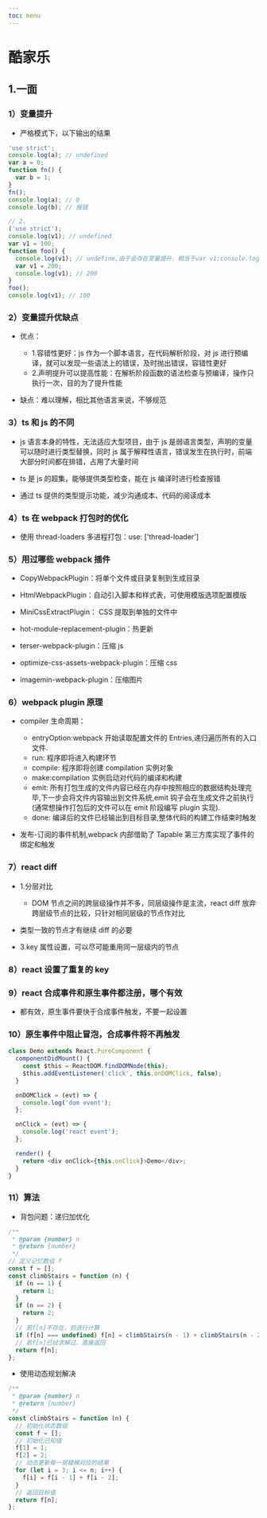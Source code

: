 ```yaml
---
toc: menu
---
```


# 酷家乐

## 1.一面

### 1）变量提升

- 严格模式下，以下输出的结果

```js
'use strict';
console.log(a); // undefined
var a = 0;
function fn() {
  var b = 1;
}
fn();
console.log(a); // 0
console.log(b); // 报错

// 2.
('use strict');
console.log(v1); // undefined
var v1 = 100;
function foo() {
  console.log(v1); // undefine,由于会存在变量提升，相当于var v1;console.log(v1);v1=200;
  var v1 = 200;
  console.log(v1); // 200
}
foo();
console.log(v1); // 100
```

### 2）变量提升优缺点

- 优点：

  - 1.容错性更好：js 作为一个脚本语言，在代码解析阶段，对 js 进行预编译，就可以发现一些语法上的错误，及时抛出错误，容错性更好
  - 2.声明提升可以提高性能：在解析阶段函数的语法检查与预编译，操作只执行一次，目的为了提升性能

- 缺点：难以理解，相比其他语言来说，不够规范

### 3）ts 和 js 的不同

- js 语言本身的特性，无法适应大型项目，由于 js 是弱语言类型，声明的变量可以随时进行类型替换，同时 js 属于解释性语言，错误发生在执行时，前端大部分时间都在排错，占用了大量时间

- ts 是 js 的超集，能够提供类型检查，能在 js 编译时进行检查报错

- 通过 ts 提供的类型提示功能，减少沟通成本、代码的阅读成本

### 4）ts 在 webpack 打包时的优化

- 使用 thread-loaders 多进程打包：use: ['thread-loader']

### 5）用过哪些 webpack 插件

- CopyWebpackPlugin：将单个文件或目录复制到生成目录

- HtmlWebpackPlugin：自动引入脚本和样式表，可使用模版选项配置模版

- MiniCssExtractPlugin： CSS 提取到单独的文件中

- hot-module-replacement-plugin：热更新

- terser-webpack-plugin：压缩 js

- optimize-css-assets-webpack-plugin：压缩 css

- imagemin-webpack-plugin：压缩图片

### 6）webpack plugin 原理

- compiler 生命周期：

  - entryOption:webpack 开始读取配置文件的 Entries,递归遍历所有的入口文件.
  - run: 程序即将进入构建环节
  - compile: 程序即将创建 compilation 实例对象
  - make:compilation 实例启动对代码的编译和构建
  - emit: 所有打包生成的文件内容已经在内存中按照相应的数据结构处理完毕,下一步会将文件内容输出到文件系统,emit 钩子会在生成文件之前执行(通常想操作打包后的文件可以在 emit 阶段编写 plugin 实现).
  - done: 编译后的文件已经输出到目标目录,整体代码的构建工作结束时触发

- 发布-订阅的事件机制,webpack 内部借助了 Tapable 第三方库实现了事件的绑定和触发

### 7）react diff

- 1.分层对比

  - DOM 节点之间的跨层级操作并不多，同层级操作是主流，react diff 放弃跨层级节点的比较，只针对相同层级的节点作对比

- 类型一致的节点才有继续 diff 的必要

- 3.key 属性设置，可以尽可能重用同一层级内的节点

### 8）react 设置了重复的 key

### 9）react 合成事件和原生事件都注册，哪个有效

- 都有效，原生事件要快于合成事件触发，不要一起设置

### 10）原生事件中阻止冒泡，合成事件将不再触发

```js
class Demo extends React.PureComponent {
  componentDidMount() {
    const $this = ReactDOM.findDOMNode(this);
    $this.addEventListener('click', this.onDOMClick, false);
  }

  onDOMClick = (evt) => {
    console.log('dom event');
  };

  onClick = (evt) => {
    console.log('react event');
  };

  render() {
    return <div onClick={this.onClick}>Demo</div>;
  }
}
```

### 11）算法

- 背包问题：递归加优化

```js
/**
 * @param {number} n
 * @return {number}
 */
// 定义记忆数组 f
const f = [];
const climbStairs = function (n) {
  if (n == 1) {
    return 1;
  }
  if (n == 2) {
    return 2;
  }
  // 若f[n]不存在，则进行计算
  if (f[n] === undefined) f[n] = climbStairs(n - 1) + climbStairs(n - 2);
  // 若f[n]已经求解过，直接返回
  return f[n];
};
```

- 使用动态规划解决

```js
/**
 * @param {number} n
 * @return {number}
 */
const climbStairs = function (n) {
  // 初始化状态数组
  const f = [];
  // 初始化已知值
  f[1] = 1;
  f[2] = 2;
  // 动态更新每一层楼梯对应的结果
  for (let i = 3; i <= n; i++) {
    f[i] = f[i - 1] + f[i - 2];
  }
  // 返回目标值
  return f[n];
};
```
